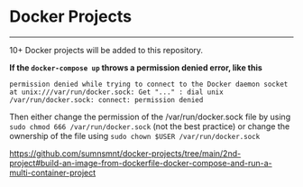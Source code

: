 # Docker Projects
------------------------------

10+ Docker projects will be added to this repository.

**If the `docker-compose up` throws a permission denied error, like this**

`permission denied while trying to connect to the Docker daemon socket at unix:///var/run/docker.sock: Get "..." : dial unix /var/run/docker.sock: connect: permission denied`

Then either change the permission of the /var/run/docker.sock file by using `sudo chmod 666 /var/run/docker.sock` (not the best practice) or change the ownership of the file using `sudo chown $USER /var/run/docker.sock`



https://github.com/sumnsmnt/docker-projects/tree/main/2nd-project#build-an-image-from-dockerfile-docker-compose-and-run-a-multi-container-project
